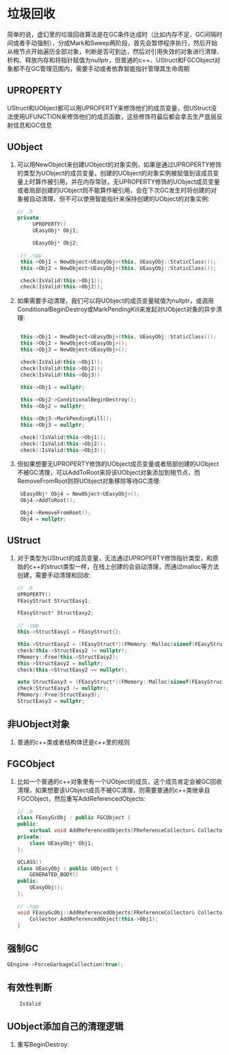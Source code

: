 # 垃圾回收

简单的说，虚幻里的垃圾回收算法是在GC条件达成时（比如内存不足、GC间隔时间或者手动强制），分成Mark和Sweep两阶段，首先会暂停程序执行，然后开始从根节点开始遍历全部对象，判断是否可到达，然后对引用失效的对象进行清理、析构、释放内存和将指针赋值为nullptr，但普通的c++、UStruct和FGCObject对象都不在GC管理范围内，需要手动或者依靠智能指针管理其生命周期

## UPROPERTY

UStruct和UObject都可以用UPROPERTY来修饰他们的成员变量，但UStruct没法使用UFUNCTION来修饰他们的成员函数，这些修饰符最后都会拿去生产底层反射信息和GC信息

## UObject

1. 可以用NewObject来创建UObject的对象实例，如果是通过UPROPERTY修饰的类型为UObject的成员变量，创建的UObject的对象实例被赋值到该成员变量上时算作被引用，并在内存常驻，无UPROPERTY修饰的UObject成员变量或者局部创建的UObject则不能算作被引用，会在下次GC发生时将创建的对象被自动清理，但不可以使用智能指针来保持创建的UObject的对象实例:  

   ```c++
   // .h
   private:
        UPROPERTY()
	    UEasyObj* Obj1; 

	    UEasyObj* Obj2;

    // .cpp
    this->Obj1 = NewObject<UEasyObj>(this, UEasyObj::StaticClass());
	this->Obj2 = NewObject<UEasyObj>(this, UEasyObj::StaticClass());

	check(IsValid(this->Obj1));
	check(IsValid(this->Obj2));
   ```


2. 如果需要手动清理，我们可以将UObject的成员变量赋值为nullptr，或调用ConditionalBeginDestroy或MarkPendingKill来发起对UObject对象的异步清理:  
   ```c++

	this->Obj1 = NewObject<UEasyObj>(this, UEasyObj::StaticClass());
	this->Obj2 = NewObject<UEasyObj>();
	this->Obj3 = NewObject<UEasyObj>();

	check(IsValid(this->Obj1));
	check(IsValid(this->Obj2));
	check(IsValid(this->Obj3))

	this->Obj1 = nullptr;
	
	this->Obj2->ConditionalBeginDestroy();
	this->Obj2 = nullptr;

	this->Obj3->MarkPendingKill();
	this->Obj3 = nullptr;

	check(!IsValid(this->Obj1));
	check(!IsValid(this->Obj2));
	check(!IsValid(this->Obj3));

   ```
3. 但如果想要无UPROPERTY修饰的UObject成员变量或者局部创建的UObject不被GC清理，可以AddToRoot来将该UObject对象添加到根节点，而RemoveFromRoot则将UObject对象移除等待GC清理:  
   ```c++
   	UEasyObj* Obj4 = NewObject<UEasyObj>();
	Obj4->AddToRoot();

	Obj4->RemoveFromRoot();
	Obj4 = nullptr;
   ```

## UStruct

1. 对于类型为UStruct的成员变量，无法通过UPROPERTY修饰指针类型，和原始的c++的struct类型一样，在栈上创建的会自动清理，而通过malloc等方法创建，需要手动清理和回收:  
    ```c++
    // .h
    UPROPERTY()
	FEasyStruct StructEasy1;

	FEasyStruct* StructEasy2;

    // .cpp
    this->StructEasy1 = FEasyStruct{};

	this->StructEasy2 = (FEasyStruct*)(FMemory::Malloc(sizeof(FEasyStruct)));
	check(this->StructEasy2 != nullptr);
	FMemory::Free(this->StructEasy2);
	this->StructEasy2 = nullptr;
    check(this->StructEasy2 == nullptr);

	auto StructEasy3 = (FEasyStruct*)(FMemory::Malloc(sizeof(FEasyStruct)));
	check(StructEasy3 != nullptr);
    FMemory::Free(StructEasy3);
	StructEasy3 = nullptr;
    ```

## 非UObject对象
1. 普通的c++类或者结构体还是c++里的规则

## FGCObject
1. 比如一个普通的c++对象里有一个UObject的成员，这个成员肯定会被GC回收清理，如果想要该UObject成员不被GC清理，则需要普通的c++类继承自FGCObject，然后重写AddReferencedObjects:
    ```c++
    // .h
    class FEasyGcObj : public FGCObject {
    public:
	    virtual void AddReferencedObjects(FReferenceCollector& Collector) override;
    private:
	    class UEasyObj* Obj1;
    };

    UCLASS()
    class UEasyObj : public UObject {
	    GENERATED_BODY()
    public:
	    UEasyObj();
    };

    // .cpp
    void FEasyGcObj::AddReferencedObjects(FReferenceCollector& Collector) {
	    Collector.AddReferencedObject(this->Obj1);
    }

    ```

## 强制GC
```c++
GEngine->ForceGarbageCollection(true);
```

## 有效性判断
```
    IsValid
```

## UObject添加自己的清理逻辑

1. 重写BeginDestroy:
